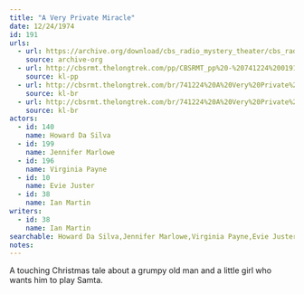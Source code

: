 ```yaml
---
title: "A Very Private Miracle"
date: 12/24/1974
id: 191
urls: 
  - url: https://archive.org/download/cbs_radio_mystery_theater/cbs_radio_mystery_theater-0151-0200.zip/cbs_radio_mystery_theater-0151-0200%2Fcbsrmt_0191_a_very_private_miracle.mp3
    source: archive-org
  - url: http://cbsrmt.thelongtrek.com/pp/CBSRMT_pp%20-%20741224%200191%20A%20Very%20Private%20Miracle.mp3
    source: kl-pp
  - url: http://cbsrmt.thelongtrek.com/br/741224%20A%20Very%20Private%20Miracle-WOR.mp3
    source: kl-br
  - url: http://cbsrmt.thelongtrek.com/br/741224%20A%20Very%20Private%20Miracle%20-%20WOR.mp3
    source: kl-br
actors:  
  - id: 140
    name: Howard Da Silva  
  - id: 199
    name: Jennifer Marlowe  
  - id: 196
    name: Virginia Payne  
  - id: 10
    name: Evie Juster  
  - id: 38
    name: Ian Martin
writers:  
  - id: 38
    name: Ian Martin
searchable: Howard Da Silva,Jennifer Marlowe,Virginia Payne,Evie Juster,Ian Martin Ian Martin
notes:  
---
```

A touching Christmas tale about a grumpy old man and a little girl who wants him to play Samta.